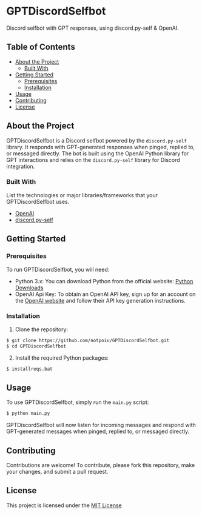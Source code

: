 # GPTDiscordSelfbot
Discord selfbot with GPT responses, using discord.py-self & OpenAI.
## Table of Contents

- [About the Project](#about-the-project)
  - [Built With](#built-with)
- [Getting Started](#getting-started)
  - [Prerequisites](#prerequisites)
  - [Installation](#installation)
- [Usage](#usage)
- [Contributing](#contributing)
- [License](#license)

## About the Project

GPTDiscordSelfbot is a Discord selfbot powered by the `discord.py-self` library. It responds with GPT-generated responses when pinged, replied to, or messaged directly. The bot is built using the OpenAI Python library for GPT interactions and relies on the `discord.py-self` library for Discord integration.

### Built With

List the technologies or major libraries/frameworks that your GPTDiscordSelfbot uses.

- [OpenAI](https://pypi.org/project/openai/)
- [discord.py-self](https://pypi.org/project/discord.py-self/)

## Getting Started

### Prerequisites

To run GPTDiscordSelfbot, you will need:

- Python 3.x: You can download Python from the official website: [Python Downloads](https://www.python.org/downloads/)
- OpenAI Api Key: To obtain an OpenAI API key, sign up for an account on the [OpenAI website](https://openai.com/) and follow their API key generation instructions.

### Installation

1. Clone the repository:

```bash
$ git clone https://github.com/notpoiu/GPTDiscordSelfbot.git
$ cd GPTDiscordSelfbot
```

2. Install the required Python packages:

```bash
$ installreqs.bat
```

## Usage

To use GPTDiscordSelfbot, simply run the `main.py` script:

```bash
$ python main.py
```

GPTDiscordSelfbot will now listen for incoming messages and respond with GPT-generated messages when pinged, replied to, or messaged directly.

## Contributing

Contributions are welcome! To contribute, please fork this repository, make your changes, and submit a pull request.

## License

This project is licensed under the [MIT License](https://github.com/notpoiu/GPTDiscordSelfbot/blob/main/LICENSE)
